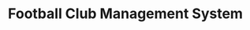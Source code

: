 ---
layout: page
title: Football Club Management System
description: A simple football player/club management system made with JavaFX.
img: assets/img/fcms.png
redirect: https://github.com/wjalal/1-2_term-project-java
importance: 14
category: Academic
---